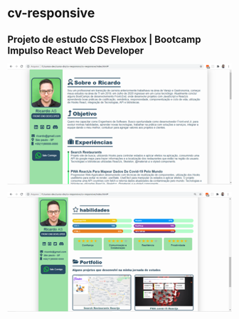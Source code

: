 # cv-responsive
## Projeto de estudo CSS Flexbox | Bootcamp Impulso React Web Developer

![Irterface CV](https://github.com/ricardoaraujosantos/cv-responsive/blob/main/images/cv-foto.png)

![Interface CV](https://github.com/ricardoaraujosantos/cv-responsive/blob/main/images/cv-foto2.png)
